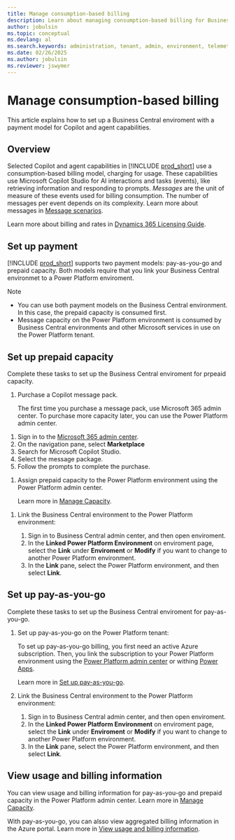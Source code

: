 ```yaml
---
title: Manage consumption-based billing
description: Learn about managing consumption-based billing for Business Central
author: jobulsin
ms.topic: conceptual
ms.devlang: al
ms.search.keywords: administration, tenant, admin, environment, telemetry, billing
ms.date: 02/26/2025
ms.author: jobulsin
ms.reviewer: jswymer
---
```

# Manage consumption-based billing

This article explains how to set up a Business Central enviroment with a payment model for Copilot and agent capabilities.

## Overview

Selected Copilot and agent capabilities in [!INCLUDE [prod_short](../includes/prod_short.md)] use a consumption-based billing model, charging for usage. These capabilities use Microsoft Copilot Studio for AI interactions and tasks (events), like retrieving information and responding to prompts. *Messages* are the unit of measure of these events used for billing consumption. The number of messages per event depends on its complexity. Learn more about messages in [Message scenarios](/microsoft-copilot-studio/requirements-messages-management#message-scenarios).

Learn more about billing and rates in [Dynamics 365 Licensing Guide](https://go.microsoft.com/fwlink/?LinkId=866544).

## Set up payment

[!INCLUDE [prod_short](../includes/prod_short.md)] supports two payment models: pay-as-you-go and prepaid capacity. Both models require that you link your Business Central environmet to a Power Platform enviroment.

> [!NOTE]
> - You can use both payment models on the Business Central environment. In this case, the prepaid capacity is consumed first.
> - Message capacity on the Power Platform environment is consumed by Business Central environments and other Microsoft services in use on the Power Platform tenant.

## Set up prepaid capacity

Complete these tasks to set up the Business Central enviroment for prpeaid capacity.

1. Purchase a Copilot message pack.

   The first time you purchase a message pack, use Microsoft 365 admin center. To purchase more capacity later, you can use the Power Platform admin center.

<!--# [Microsoft 365 admin center](#tab/m365) -->

   1. Sign in to the [Microsoft 365 admin center](https://admin.microsoft.com).
   1. On the navigation pane, select **Marketplace**
   1. Search for Microsoft Copilot Studio.
   1. Select the message package.
   1. Follow the prompts to complete the purchase.
<!--
   # [Power Platform admin center](#tab/ppac)

   1. Sign in to the [Power Platform dmin center](https://admin.powerplatform.microsoft.com/).
   1. On the navigation pane, select **Licensing**.
   1. Under **Summaries**, select Copilot Studio.
   1. Look for the **Message Pack** card.
   1. Click on the link provided to manage and purchase new message packs.
   1. Follow the prompts to complete your purchase.-->

1. Assign prepaid capacity to the Power Platform environment using the Power Platform admin center.

   Learn more in [Manage Capacity](/power-platform/admin/manage-copilot-studio-messages-capacity?tabs=new#manage-capacity).

<!-- 
   1. Sign in to the [Power Platform admin center](https://admin.powerplatform.microsoft.com/).
   1. On the navigation pane, select **Licensing**.
   1. Under **Summaries**, select **Copilot Studio**.
   1. Look for the **Message Pack** card.
-->
1. Link the Business Central environment to the Power Platform environment:

   1. Sign in to Business Central admin center, and then open enviroment.
   1. In the **Linked Power Platform Environment** on enviroment page, select the **Link** under **Enviroment** or **Modify** if you want to change to another Power Platform environment.
   1. In the **Link** pane, select the Power Platform environment, and then select **Link**.  

## Set up pay-as-you-go

Complete these tasks to set up the Business Central enviroment for pay-as-you-go.

1. Set up pay-as-you-go on the Power Platform tenant:

   To set up pay-as-you-go billing, you first need an active Azure subscription. Then, you link the subscription to your Power Platform environment using the [Power Platform admin center](https://admin.powerplatform.microsoft.com/) or withing [Power Apps](https://make.powerapps.com/).

   Learn more in [Set up pay-as-you-go](/power-platform/admin/pay-as-you-go-set-up).
2. Link the Business Central environment to the Power Platform environment:

   1. Sign in to Business Central admin center, and then open enviroment.
   1. In the **Linked Power Platform Environment** on enviroment page, select the **Link** under **Enviroment** or **Modify** if you want to change to another Power Platform environment.
   1. In the **Link** pane, select the Power Platform environment, and then select **Link**.  

## View usage and billing information

You can view usage and billing information for pay-as-you-go and prepaid capacity in the Power Platform admin center. Learn more in [Manage Capacity](/power-platform/admin/manage-copilot-studio-messages-capacity).

With pay-as-you-go, you can alsso view aggregated billing information in the Azure portal. Learn more in [View usage and billing information](/power-platform/admin/pay-as-you-go-usage-costs).